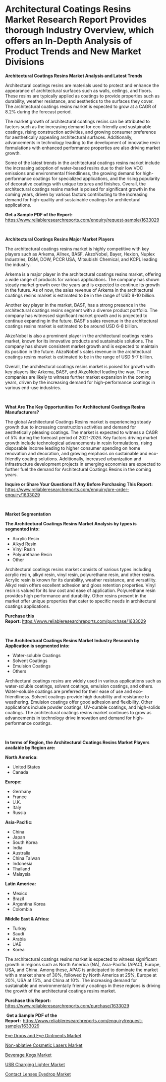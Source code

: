 <p><h1>Architectural Coatings Resins Market Research Report Provides thorough Industry Overview, which offers an In-Depth Analysis of Product Trends and New Market Divisions</h1></p><p><strong>Architectural Coatings Resins Market Analysis and Latest Trends</strong></p>
<p><p>Architectural coatings resins are materials used to protect and enhance the appearance of architectural surfaces such as walls, ceilings, and floors. These resins are typically applied as coatings to provide properties such as durability, weather resistance, and aesthetics to the surfaces they cover. The architectural coatings resins market is expected to grow at a CAGR of 8.2% during the forecast period.</p><p>The market growth of architectural coatings resins can be attributed to factors such as the increasing demand for eco-friendly and sustainable coatings, rising construction activities, and growing consumer preference for aesthetically appealing architectural surfaces. Additionally, advancements in technology leading to the development of innovative resin formulations with enhanced performance properties are also driving market growth.</p><p>Some of the latest trends in the architectural coatings resins market include the increasing adoption of water-based resins due to their low VOC emissions and environmental friendliness, the growing demand for high-performance coatings for specialized applications, and the rising popularity of decorative coatings with unique textures and finishes. Overall, the architectural coatings resins market is poised for significant growth in the coming years, driven by various factors contributing to the increasing demand for high-quality and sustainable coatings for architectural applications.</p></p>
<p><strong>Get a Sample PDF of the Report:&nbsp;</strong> <a href="https://www.reliableresearchreports.com/enquiry/request-sample/1633029">https://www.reliableresearchreports.com/enquiry/request-sample/1633029</a></p>
<p>&nbsp;</p>
<p><strong>Architectural Coatings Resins Major Market Players</strong></p>
<p><p>The architectural coatings resins market is highly competitive with key players such as Arkema, Allnex, BASF, AkzoNobel, Bayer, Hexion, Nuplex Industries, DSM, DOW, PCCR USA, Mitsubishi Chemical, and KCPL leading the industry.</p><p>Arkema is a major player in the architectural coatings resins market, offering a wide range of products for various applications. The company has shown steady market growth over the years and is expected to continue its growth in the future. As of now, the sales revenue of Arkema in the architectural coatings resins market is estimated to be in the range of USD 8-10 billion.</p><p>Another key player in the market, BASF, has a strong presence in the architectural coatings resins segment with a diverse product portfolio. The company has witnessed significant market growth and is projected to continue expanding in the future. BASF's sales revenue in the architectural coatings resins market is estimated to be around USD 6-8 billion.</p><p>AkzoNobel is also a prominent player in the architectural coatings resins market, known for its innovative products and sustainable solutions. The company has shown consistent market growth and is expected to maintain its position in the future. AkzoNobel's sales revenue in the architectural coatings resins market is estimated to be in the range of USD 5-7 billion.</p><p>Overall, the architectural coatings resins market is poised for growth with key players like Arkema, BASF, and AkzoNobel leading the way. These companies are likely to witness further market expansion in the coming years, driven by the increasing demand for high-performance coatings in various end-use industries.</p></p>
<p>&nbsp;</p>
<p><strong>What Are The Key Opportunities For Architectural Coatings Resins Manufacturers?</strong></p>
<p><p>The global Architectural Coatings Resins market is experiencing steady growth due to increasing construction activities and demand for aesthetically pleasing coatings. The market is expected to witness a CAGR of 5% during the forecast period of 2021-2026. Key factors driving market growth include technological advancements in resin formulations, rising disposable income leading to higher consumer spending on home renovation and decoration, and growing emphasis on sustainable and eco-friendly coating solutions. Additionally, increased urbanization and infrastructure development projects in emerging economies are expected to further fuel the demand for Architectural Coatings Resins in the coming years.</p></p>
<p><strong>Inquire or Share Your Questions If Any Before Purchasing This Report:</strong> <a href="https://www.reliableresearchreports.com/enquiry/pre-order-enquiry/1633029">https://www.reliableresearchreports.com/enquiry/pre-order-enquiry/1633029</a></p>
<p>&nbsp;</p>
<p><strong>Market Segmentation</strong></p>
<p><strong>The Architectural Coatings Resins Market Analysis by types is segmented into:</strong></p>
<p><ul><li>Acrylic Resin</li><li>Alkyd Resin</li><li>Vinyl Resin</li><li>Polyurethane Resin</li><li>Other</li></ul></p>
<p><p>Architectural coatings resins market consists of various types including acrylic resin, alkyd resin, vinyl resin, polyurethane resin, and other resins. Acrylic resin is known for its durability, weather resistance, and versatility. Alkyd resin offers excellent adhesion and gloss retention properties. Vinyl resin is valued for its low cost and ease of application. Polyurethane resin provides high performance and durability. Other resins present in the market offer unique properties that cater to specific needs in architectural coatings applications.</p></p>
<p><strong>Purchase this Report:&nbsp;</strong><a href="https://www.reliableresearchreports.com/purchase/1633029">https://www.reliableresearchreports.com/purchase/1633029</a></p>
<p>&nbsp;</p>
<p><strong>The Architectural Coatings Resins Market Industry Research by Application is segmented into:</strong></p>
<p><ul><li>Water-soluble Coatings</li><li>Solvent Coatings</li><li>Emulsion Coatings</li><li>Others</li></ul></p>
<p><p>Architectural coatings resins are widely used in various applications such as water-soluble coatings, solvent coatings, emulsion coatings, and others. Water-soluble coatings are preferred for their ease of use and eco-friendliness. Solvent coatings provide high durability and resistance to weathering. Emulsion coatings offer good adhesion and flexibility. Other applications include powder coatings, UV-curable coatings, and high-solids coatings. The architectural coatings resins market continues to grow as advancements in technology drive innovation and demand for high-performance coatings.</p></p>
<p>&nbsp;</p>
<p><strong>In terms of Region, the Architectural Coatings Resins Market Players available by Region are:</strong></p>
<p>
    <p> <strong> North America: </strong>
        <ul>
            <li>United States</li>
            <li>Canada</li>
        </ul>
        </p> 
    <p> <strong> Europe: </strong>
        <ul>
            <li>Germany</li>
            <li>France</li>
            <li>U.K.</li>
            <li>Italy</li>
            <li>Russia</li>
        </ul>
        </p> 
    <p> <strong> Asia-Pacific: </strong>
        <ul>
            <li>China</li>
            <li>Japan</li>
            <li>South Korea</li>
            <li>India</li>
            <li>Australia</li>
            <li>China Taiwan</li>
            <li>Indonesia</li>
            <li>Thailand</li>
            <li>Malaysia</li>
        </ul>
        </p> 
    <p> <strong> Latin America: </strong>
        <ul>
            <li>Mexico</li>
            <li>Brazil</li>
            <li>Argentina Korea</li>
            <li>Colombia</li>
        </ul>
        </p> 
    <p> <strong> Middle East & Africa: </strong>
        <ul>
            <li>Turkey</li>
            <li>Saudi</li>
            <li>Arabia</li>
            <li>UAE</li>
            <li>Korea</li>
        </ul>
    </p>
    </p>
<p><p>The architectural coatings resins market is expected to witness significant growth in regions such as North America (NA), Asia-Pacific (APAC), Europe, USA, and China. Among these, APAC is anticipated to dominate the market with a market share of 30%, followed by North America at 25%, Europe at 20%, USA at 15%, and China at 10%. The increasing demand for sustainable and environmentally friendly coatings in these regions is driving the growth of the architectural coatings resins market.</p></p>
<p><strong>Purchase this Report: </strong><a href="https://www.reliableresearchreports.com/purchase/1633029">https://www.reliableresearchreports.com/purchase/1633029</a></p>
<p>&nbsp;<strong>Get a Sample PDF of the Report:&nbsp;&nbsp;</strong><a href="https://www.reliableresearchreports.com/enquiry/request-sample/1633029">https://www.reliableresearchreports.com/enquiry/request-sample/1633029</a></p>
<p><strong></strong></p>
<p><p><a href="https://flame-sidecar-702.notion.site/Eye-Drops-and-Eye-Ointments-Market-Size-Reflecting-a-Forecast-Till-2031-Market-By-Type-By-Applicat-04edd3647c6b427c83c4f88ba7dee12c">Eye Drops and Eye Ointments Market</a></p><p><a href="https://pretty-mail-caf.notion.site/Non-ablative-Cosmetic-Lasers-Market-Size-Growth-and-Forecast-from-2024-2031-87746e2d8e1f4970b5dc66106991cf29">Non-ablative Cosmetic Lasers Market</a></p><p><a href="https://view.publitas.com/reportprime-1/beverage-kegs-market-size-growth-outlook-from-2024-to-2031-projecting-at-markets-trends-analysis-by-application-regional-outlook-and-revenue/">Beverage Kegs Market</a></p><p><a href="https://view.publitas.com/reportprime-1/usb-charging-lighter-market-size-market-trends-and-growth-outlook-forecasted-for-period-from-2024-to-2031/">USB Charging Lighter Market</a></p><p><a href="https://full-wildebeest-80b.notion.site/Contact-Lenses-Eyedrop-Market-Size-and-Examines-its-Market-Scope-with-a-Primary-Focus-on-Growth-Op-63702878271b4cc8a3acdc659ddc41a2">Contact Lenses Eyedrop Market</a></p></p>